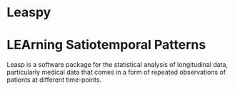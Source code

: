 # Leaspy

# LEArning Satiotemporal Patterns

Leasp is a software package for the statistical analysis of longitudinal data, particularly medical data that comes in a form of repeated observations of patients at different time-points.